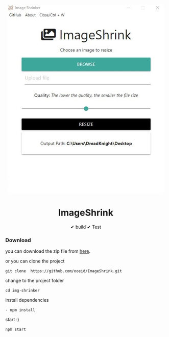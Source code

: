 
  <p align="center">
    <a href="">
      <img  src="ImgReadme.jpg">
    </a>
  </p>
  <h1 align="center">ImageShrink</h1>


  <div align="center"> 
  ✔ build ✔ Test

  </div>

  ### Download

  you can download the zip file from [here](https://drive.google.com/file/d/10JtmwFYZldRW8SRe5fUj67J3Lv87SOMN/view?usp=sharing).

  or you can clone the project 
  ```
  git clone  https://github.com/ooeid/ImageShrink.git
  ```

  change to the project folder 
  ```
  cd img-shrinker
  ```
  install dependencies
  ```
  - npm install
  ``` 
  start :)
  ```
  npm start 
  ```


